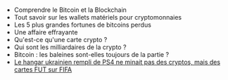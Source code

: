 #

- Comprendre le Bitcoin et la Blockchain
- Tout savoir sur les wallets matériels pour cryptomonnaies
- Les 5 plus grandes fortunes de bitcoins perdus
- Une affaire effrayante
- Qu'est-ce qu'une carte crypto ?
- Qui sont les milliardaires de la crypto ?
- Bitcoin : les baleines sont-elles toujours de la partie ?
- [Le hangar ukrainien rempli de PS4 ne minait pas des cryptos, mais des cartes FUT sur FIFA](https://www.numerama.com/tech/728748-le-hangar-ukrainien-rempli-de-ps4-ne-minait-pas-des-crytpo-mais-des-cartes-fut-sur-fifa.html)

<!--
- Blockchain
- Cryptomonnaie
- Altecoin
- Bitcoin / Etherum
- Metaverse / NFT
- tokens / smart contrats 
- Play to Earn
- Assurance 
- Web décentralisée
- Comment miner ?
- Comment ouvrir un wallet ?
- Comment créer une cryptomonnaie
- Pourquoi la crise du bitcoin et des altecoins
- Combien gagne le mineur qui trouve la réponse ?
- Quel machine pour miner ?
- Quel sont les plus gros entrepot
- Legilsation Chine Cuba Salvador ...
- Pool
- Wallet
- Binance vs coinbase vs etorro
- Legislation francaise / europe
- Cryptomonnaie entreprise ou de pays
- Speculer
- Darkweb / Anonymat
- Comment devenir riche
- Bear et bull market
-->